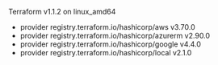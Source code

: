 Terraform v1.1.2
on linux_amd64
+ provider registry.terraform.io/hashicorp/aws v3.70.0
+ provider registry.terraform.io/hashicorp/azurerm v2.90.0
+ provider registry.terraform.io/hashicorp/google v4.4.0
+ provider registry.terraform.io/hashicorp/local v2.1.0

